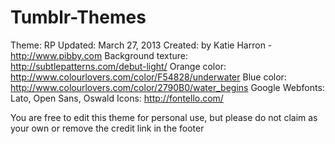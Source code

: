 Tumblr-Themes
=============

Theme: RP
Updated: March 27, 2013
Created: by Katie Harron - http://www.pibby.com
  Background texture: http://subtlepatterns.com/debut-light/
  Orange color: http://www.colourlovers.com/color/F54828/underwater
	Blue color: http://www.colourlovers.com/color/2790B0/water_begins
	Google Webfonts: Lato, Open Sans, Oswald
	Icons: http://fontello.com/
	
You are free to edit this theme for personal use, but please do not claim as your own or remove the credit link in the footer
